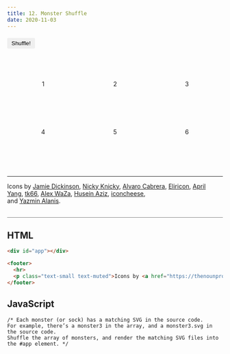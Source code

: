 ```yaml
---
title: 12. Monster Shuffle
date: 2020-11-03
---
```


<div class="output-container">

  <style type="text/css">
    .row {
      display: grid;
      grid-template-columns: auto auto auto;
      text-align: center;
      margin-top: 60px;
    }

    .grid {
      min-height: 6em;
      padding: 1em;
    }

    img {
      height: auto;
      max-width: 100%;
    }

    .button {
      border-color: white;
      outline: none;
      border: none;
      margin-top: 5px;
      padding: 5px 10px;
      border-radius: 3px;
      font-weight: 600px;
      cursor: pointer;
    }

    .button:focus {
      border: red;
      outline: none;
      box-shadow: 0 0 3px 1px #8e45ff;
    }

    .button:active {
      color: #8e45ff;
    }
  </style>

  <button class="button">Shuffle!</button>

  <div id="app">
    <div class="row">
      <div class="grid">1</div>
      <div class="grid">2</div>
      <div class="grid">3</div>
      <div class="grid">4</div>
      <div class="grid">5</div>
      <div class="grid">6</div>
    </div>
  </div>

  <footer>
    <hr>
    <p class="text-small text-muted">Icons by 
      <a href="https://thenounproject.com/term/door/311732/">Jamie Dickinson</a>, 
      <a href="https://thenounproject.com/term/monster/184225/">Nicky Knicky</a>, 
      <a href="https://thenounproject.com/term/monster/1510400/">Alvaro Cabrera</a>, 
      <a href="https://thenounproject.com/term/monster/28460/">Eliricon</a>, 
      <a href="https://thenounproject.com/term/monster/82823/">April Yang</a>, 
      <a href="https://thenounproject.com/term/monster/1062009/">tk66</a>, 
      <a href="https://thenounproject.com/term/monster/24990/">Alex WaZa</a>, 
      <a href="https://thenounproject.com/term/monster/37212/">Husein Aziz</a>, 
      <a href="https://thenounproject.com/term/monster/2236082">iconcheese</a>,<br/> 
      and <a href="https://thenounproject.com/term/socks/38451/">Yazmin Alanis</a>.</p>
  </footer>

  <script>
    const shuffleBtn = document.querySelector('.button');
    const app = document.querySelector('#app');
    
    const monsters = [
      'monster1',
      'monster2',
      'monster3',
      'monster4',
      'monster5',
      'monster6',
      'monster7',
      'monster8',
      'monster9',
      'monster10',
      'monster11',
      'sock'
    ];

    const render = function() {

    }

    const shuffleArr = function (arr) {
      var currentIndex = array.length;
      var temporaryValue, randomIndex;

      while (0 !== currentIndex) {
        randomIndex = Math.floor(Math.random() * currentIndex);
        currentIndex -= 1;

        temporaryValue = array[currentIndex];
        array[currentIndex] = array[randomIndex];
        array[randomIndex] = temporaryValue;
      }
      return array;
    }

    shuffleBtn.addEventListener('click', shuffleArr(monsters));

  </script>

</div>

<div class="html-container" style="border-top: .5px solid grey; margin-top: 30px;">

## HTML

```HTML
<div id="app"></div>

<footer>
  <hr>
  <p class="text-small text-muted">Icons by <a href="https://thenounproject.com/term/door/311732/">Jamie Dickinson</a>, <a href="https://thenounproject.com/term/monster/184225/">Nicky Knicky</a>, <a href="https://thenounproject.com/term/monster/1510400/">Alvaro Cabrera</a>, <a href="https://thenounproject.com/term/monster/28460/">Eliricon</a>, <a href="https://thenounproject.com/term/monster/82823/">April Yang</a>, <a href="https://thenounproject.com/term/monster/1062009/">tk66</a>, <a href="https://thenounproject.com/term/monster/24990/">Alex WaZa</a>, <a href="https://thenounproject.com/term/monster/37212/">Husein Aziz</a>, <a href="https://thenounproject.com/term/monster/2236082">iconcheese</a>,<br/> and <a href="https://thenounproject.com/term/socks/38451/">Yazmin Alanis</a>.</p>
</footer>
```

</div>
<div class="js-container">

## JavaScript

```JS
/* Each monster (or sock) has a matching SVG in the source code.
For example, there’s a monster3 in the array, and a monster3.svg in the source code.
Shuffle the array of monsters, and render the matching SVG files into the #app element. */


```

</div>
